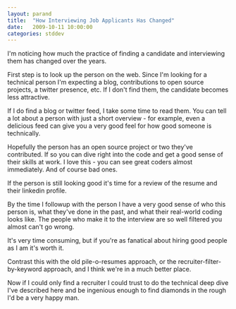 ```yaml
---
layout: parand
title:  "How Interviewing Job Applicants Has Changed"
date:   2009-10-11 10:00:00
categories: stddev
---
```

I'm noticing how much the practice of finding a candidate and interviewing them has changed over the years.

First step is to look up the person on the web. Since I'm looking for a technical person I'm expecting a blog, contributions to open source projects, a twitter presence, etc. If I don't find them, the candidate becomes less attractive.

If I do find a blog or twitter feed, I take some time to read them. You can tell a lot about a person with just a short overview - for example, even a delicious feed can give you a very good feel for how good someone is technically.

Hopefully the person has an open source project or two they've contributed. If so you can dive right into the code and get a good sense of their skills at work. I love this - you can see great coders almost immediately. And of course bad ones.

If the person is still looking good it's time for a review of the resume and their linkedin profile.

By the time I followup with the person I have a very good sense of who this person is, what they've done in the past, and what their real-world coding looks like. The people who make it to the interview are so well filtered you almost can't go wrong.

It's very time consuming, but if you're as fanatical about hiring good people as I am it's worth it.

Contrast this with the old pile-o-resumes approach, or the recruiter-filter-by-keyword approach, and I think we're in a much better place.

Now if I could only find a recruiter I could trust to do the technical deep dive I've described here and be ingenious enough to find diamonds in the rough I'd be a very happy man.
